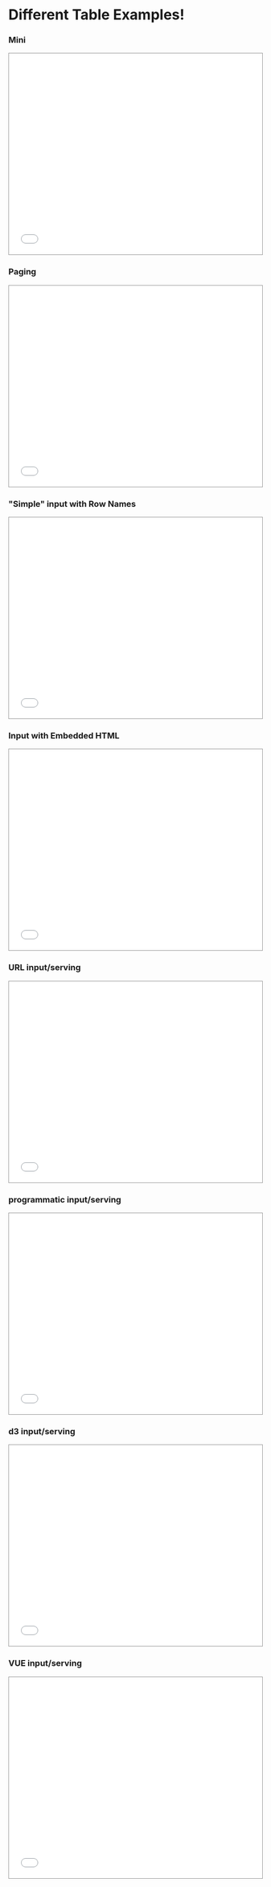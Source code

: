 # Different Table Examples!

<style type="text/css">
.frame-area {
  display: block;
  width: 100%;  /* RESPONSIVE WIDTH */
  height: 400px;
  overflow: auto;  /* EDIT TO hidden FOR NO SCROLLBAR */
  border: #999999 1px solid;
  margin: 0px;
  padding: 0px;
  }
</style>

### Mini
<iframe name="Framename" src="mini.html" frameborder="0" scrolling="auto" class="frame-area">
</iframe>

### Paging
<iframe name="Framename" src="paging.html" frameborder="0" scrolling="auto" class="frame-area">
</iframe>

### "Simple" input with Row Names
<iframe name="Framename" src="simple.html" frameborder="0" scrolling="auto" class="frame-area">
</iframe>

### Input with Embedded HTML
<iframe name="Framename" src="images.html" frameborder="0" scrolling="auto" class="frame-area">
</iframe>

### URL input/serving
<iframe name="Framename" src="url.html" frameborder="0" scrolling="auto" class="frame-area">
</iframe>


### programmatic input/serving
<iframe name="Framename" src="programmatic.html" frameborder="0" scrolling="auto" class="frame-area">
</iframe>

### d3 input/serving
<iframe name="Framename" src="d3.html" frameborder="0" scrolling="auto" class="frame-area">
</iframe>

### VUE input/serving
<iframe name="Framename" src="vue.html" frameborder="0" scrolling="auto" class="frame-area">
</iframe>